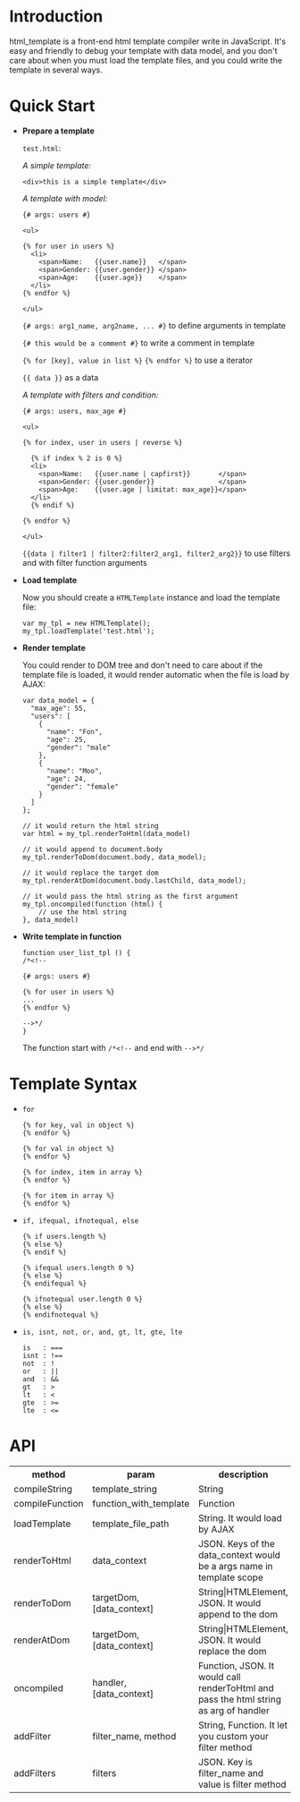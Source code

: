 Introduction
===

html_template is a front-end html template compiler write in JavaScript. It's easy and friendly to debug your template with data model, and you don't care about when you must load the template files, and you could write the template in several ways.

Quick Start
===
* **Prepare a template**

	`test.html`:

	*A simple template:*

	```
	<div>this is a simple template</div>	
	```
	
	*A template with model:*
	
	```
	{# args: users #}
	
	<ul>
	
	{% for user in users %}
	  <li>
	    <span>Name:   {{user.name}}   </span>
	    <span>Gender: {{user.gender}} </span>
	    <span>Age:    {{user.age}}    </span>
	  </li>
	{% endfor %}
	
	</ul>	
	```
	`{# args: arg1_name, arg2name, ... #}` to define arguments in template
	
	`{# this would be a comment #}` to write a comment in template
	
	`{% for [key], value in list %}` `{% endfor %}` to use a iterator
	
	`{{ data }}` as a data
	
	*A template with filters and condition:*
	
	```
	{# args: users, max_age #}
	
	<ul>
	
	{% for index, user in users | reverse %}
	
	  {% if index % 2 is 0 %}
	  <li>
	    <span>Name:   {{user.name | capfirst}}       </span>
	    <span>Gender: {{user.gender}}                </span>
	    <span>Age:    {{user.age | limitat: max_age}}</span>
	  </li>
	  {% endif %}
	  
	{% endfor %}
	
	</ul>	
	```
	`{{data | filter1 | filter2:filter2_arg1, filter2_arg2}}` to use filters and with filter function arguments  
	
* **Load template**
	
	Now you should create a `HTMLTemplate` instance and load the template file:
	
	```
	var my_tpl = new HTMLTemplate();
	my_tpl.loadTemplate('test.html');
	```
	
* **Render template**

	You could render to DOM tree and don't need to care about if the template file is loaded, it would render automatic when the file is load by AJAX:
	
	```
	var data_model = {
	  "max_age": 55,
	  "users": [
	    {
	      "name": "Fon",
	      "age": 25,
   	      "gender": "male"
	    },
	    {
	      "name": "Moo",
	      "age": 24,
   	      "gender": "female"
	    }
	  ]
	};
	
	// it would return the html string
	var html = my_tpl.renderToHtml(data_model)
	
	// it would append to document.body
	my_tpl.renderToDom(document.body, data_model);
	
	// it would replace the target dom
	my_tpl.renderAtDom(document.body.lastChild, data_model);
	
	// it would pass the html string as the first argument
	my_tpl.oncompiled(function (html) {
		// use the html string
	}, data_model)
	```
	
* **Write template in function**

	```
	function user_list_tpl () {
	/*<!--
	
	{# args: users #}
	
	{% for user in users %}
	...
	{% endfor %}
	
	-->*/
	}
	```

	The function start with `/*<!--` and end with `-->*/`
	
Template Syntax
===
* `for`
	
	```
	{% for key, val in object %}
	{% endfor %}
	
	{% for val in object %}
	{% endfor %}
	
	{% for index, item in array %}
	{% endfor %}
	
	{% for item in array %}
	{% endfor %}
	```
	
* `if, ifequal, ifnotequal, else`

	```
	{% if users.length %}
	{% else %}
	{% endif %}
	
	{% ifequal users.length 0 %}
	{% else %}
	{% endifequal %}
	
	{% ifnotequal user.length 0 %}
	{% else %}
	{% endifnotequal %}
	```
	
* `is, isnt, not, or, and, gt, lt, gte, lte`

	```
	is   : ===
	isnt : !==
	not  : !
	or   : ||
	and  : &&
	gt   : >
	lt   : <
	gte  : >=
	lte  : <=
	```


	
API
===
<table>
  <tr>
    <th>method</th>
    <th>param</th>    
    <th>description</th>
  </tr>
  <tr>
    <td>compileString</td>
    <td>template_string</td>
    <td>String</td>
  </tr>
  <tr>
    <td>compileFunction</td>
    <td>function_with_template</td>
    <td>Function</td>
  </tr>
  <tr>
    <td>loadTemplate</td>
    <td>template_file_path</td>
    <td>String. It would load by AJAX</td>
  </tr>
  <tr>
    <td>renderToHtml</td>
    <td>data_context</td>
    <td>JSON. Keys of the data_context would be a args name in template scope</td>
  </tr>
  <tr>
    <td>renderToDom</td>
    <td>targetDom, [data_context]</td>
    <td>String|HTMLElement, JSON. It would append to the dom</td>
  </tr>
  <tr>
    <td>renderAtDom</td>
    <td>targetDom, [data_context]</td>
    <td>String|HTMLElement, JSON. It would replace the dom</td>
  </tr>
  <tr>
    <td>oncompiled</td>
    <td>handler, [data_context]</td>
    <td>Function, JSON. It would call renderToHtml and pass the html string as arg of handler</td>
  </tr>
  <tr>
    <td>addFilter</td>
    <td>filter_name, method</td>
    <td>String, Function. It let you custom your filter method</td>
  </tr>
  <tr>
    <td>addFilters</td>
    <td>filters</td>
    <td>JSON. Key is filter_name and value is filter method</td>
  </tr>
</table>